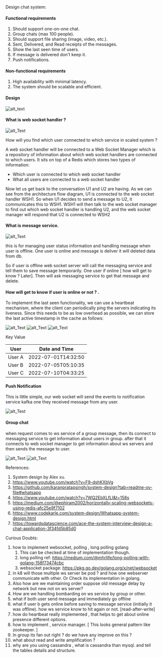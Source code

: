 Design chat system:


#### Functional requirements
1. Should support one-on-one chat.
2. Group chats (max 100 people).
3. Should support file sharing (image, video, etc.).
4. Sent, Delivered, and Read receipts of the messages.
5. Show the last seen time of users.
6. If message is delivered don't keep it.
7. Push notifications.

#### Non-functional requirements

1. High availability with minimal latency.
2. The system should be scalable and efficient.

#### Design

![alt_text](./images/img.png)

#### What is web socket handler ? 

![alt_Text](./images/img_1.png)

How will you find which user connected to which service in scaled system ? 

A web socket handler will be connected to a Web Socket Manager which is a repository of information about which web socket handlers are connected to which users. It sits on top of a Redis which stores two types of information:

- Which user is connected to which web socket handler
- What all users are connected to a web socket handler

Now let us get back to the conversation U1 and U2 are having. As we can see from the architecture flow diagram, U1 is connected to the web socket handler WSH1. So when U1 decides to send a message to U2, it communicates this to WSH1. WSH1 will then talk to the web socket manager to find out which web socket handler is handling U2, and the web socket manager will respond that U2 is connected to WSH2

#### What is message service.

![alt_Text](./images/img_2.png)

this is for managing user status information and handling message when user is offline.
One user is online and message is deliver it will deleted data from db.

So if user is offline web socket server will call the messaging service and tell them to save message temporarily.
One user if online [ how will get to know ? Later]. Then will ask messaging service to get that message and delete.


#### How will get to know if user is online or not ? .

To implement the last seen functionality, we can use a heartbeat mechanism, where the client can periodically ping the servers indicating its liveness.
Since this needs to be as low overhead as possible, we can store the last active timestamp in the cache as follows: 

![alt_Text](./images/img_3.png)
![alt_Text](./images/img_4.png)
![alt_Text](./images/img_5.png)

Key	Value

| User   | Date and Time           |
|--------|-------------------------|
| User A | 2022-07-01T14:32:50    |
| User B | 2022-07-05T05:10:35    |
| User C | 2022-07-10T04:33:25    |


#### Push Notification

This is little simple, our web socket will send the events to notification service kafka
one they received message from any user.

![alt_Text](./images/img_6.png)

#### Group chat 

when request comes to ws service of a group message, then its connect to messaging service to get information about users in group.
after that it connects to web socket manager to get information about ws servers and then sends the message to user.


![alt_Text](./images/img_7.png)
![alt_Text](./images/img_8.png)

 




References:
1. System design by Alex xu.
2. https://www.youtube.com/watch?v=F9-dshKXbVg
3. https://github.com/karanpratapsingh/system-design?tab=readme-ov-file#whatsapp
4. https://www.youtube.com/watch?v=7WQ2EbXLfLI&t=158s
5. https://medium.com/@ephiram2002/horizontally-scaling-websockets-using-redis-afc25e9f7102 
6. https://www.codekarle.com/system-design/Whatsapp-system-design.html
7. https://towardsdatascience.com/ace-the-system-interview-design-a-chat-application-3f34fd5b85d0


Curious Doubts:


1. how to implement websocket, polling , long polling golang
   1. This can be checked at time of implementation though. 
   2. long polling ref: https://medium.com/@mhrlife/long-polling-with-golang-158f73474cbc
   3. websocket package: https://pkg.go.dev/golang.org/x/net/websocket
2. in k8 will those multiple ws server be pod ? and how one webserver communicate with other. Or Check its implementation in golang.
3. Also how are we maintaining order suppose old message delay by network but new not on ws server?
4. How are we handling bombarding on ws service by group or other.
5. what if both user send message and immediately go offline
6. what if user b gets online before saving to message service (initially it was offline). how ws service know to hit again or not. [read-after-write]
7. how do heartbeat really implemented , that helps to get about online presence different options.
8. how to implement , service manager. [ This looks general pattern like zookeeper. ]
9. In group its fan out right ? do we have any improve on this ?
10. what about read and write amplification ?
11. why are you using cassandra , what is cassandra than mysql. and tell the tables details and structure.